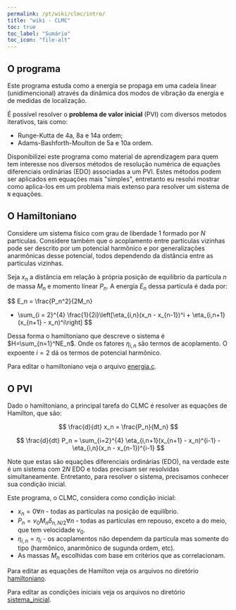 ```yaml
---
permalink: /pt/wiki/clmc/intro/
title: "wiki - CLMC"
toc: true
toc_label: "Sumário"
toc_icon: "file-alt"
---
```


## O programa

Este programa estuda como a energia se propaga em uma
cadeia linear (unidimencional) através da dinâmica dos modos de vibração da energia
e de medidas de localização.

É possível resolver o **problema de valor inicial** (PVI) com diversos metodos iterativos,
tais como:
* Runge-Kutta de 4a, 8a e 14a ordem;
* Adams-Bashforth-Moulton de 5a e 10a ordem.

Disponibilizei este programa como material de aprendizagem para quem tem interesse
nos diversos métodos de resolução numérica de equações diferenciais ordinárias
(EDO) associadas a um PVI. Estes métodos podem ser aplicados em equações mais "simples",
entretanto eu resolvi mostrar como aplica-los em um problema mais extenso para
resolver um sistema de `N` equações.

## O Hamiltoniano

Considere um sistema físico com grau de liberdade 1 formado por $N$
partículas. Considere também que o acoplamento entre partículas
vizinhas pode ser descrito por um potencial harmônico e por
generalizações anarmônicas desse potencial, todos dependendo da
distância entre as partículas vizinhas.

Seja $x_n$ a distância em relação à própria posição de equilíbrio
da partícula $n$ de massa $M_n$ e momento linear $P_n$.
A energia $E_n$ dessa partícula é dada por:

$$
E_n = \frac{P_n^2}{2M_n}
   + \sum_{i = 2}^{4}
   \frac{1}{2i}\left[\eta_{i,n}(x_n - x_{n-1})^i + \eta_{i,n+1}(x_{n+1} - x_n)^i\right]
$$

Dessa forma o hamiltoniano que descreve o sistema é $H=\sum_{n=1}^NE_n$.
Onde os fatores $\eta_{i,n}$ são termos de acoplamento. O expoente $i=2$
dá os termos de potencial harmônico.

Para editar o hamiltoniano veja o arquivo
[energia.c](https://github.com/ismaeldamiao/CLMC/blob/master/hamiltoniano/energia.c).

## O PVI

Dado o hamiltoniano, a principal tarefa do CLMC é resolver as equações
de Hamilton, que são:

$$
   \frac{d}{dt} x_n = \frac{P_n}{M_n}
$$

$$
   \frac{d}{dt} P_n = \sum_{i=2}^{4}
   \eta_{i,n+1}(x_{n+1} - x_n)^{i-1} - \eta_{i,n}(x_n - x_{n-1})^{i-1}
$$

Note que estas são equações diferenciais ordinárias (EDO),
na verdade este é um sistema com $2N$ EDO e todas precisam ser resolvidas
simultaneamente. Entretanto, para resolver o sistema, precisamos
conhecer sua condição inicial.

Este programa, o CLMC, considera como condição inicial:
* $x_n=0\forall n$ - todas as partículas na posição de equilíbrio.
* $P_n=v_0M_n\delta_{n,N/2}\forall n$ - todas as partículas em repouso, exceto a do meio, que tem velocidade $v_0$.
* $\eta_{i,n} = \eta_i$ - os acoplamentos não dependem da partícula mas somente do tipo (harmônico, anarmônico de sugunda ordem, etc).
* As massas $M_n$ escolhidas com base em critérios que as correlacionam.

Para editar as equações de Hamilton veja os arquivos no diretório
[hamiltoniano](https://github.com/ismaeldamiao/CLMC/tree/master/hamiltoniano).

Para editar as condições iniciais veja os arquivos no diretório
[sistema_inicial](https://github.com/ismaeldamiao/CLMC/tree/master/sistema_inicial).

